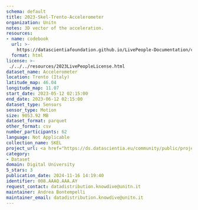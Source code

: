 ```yaml
---
schema: default
title: 2023-Skel-Trento-Accelerometer
organization: Unitn
notes: 3D vector of the acceleration.
resources:
- name: codebook
  url: >-
    https://datascientiafoundation.github.io/LivePeople-Documentation/codebooks/2023_SKEL_Trento_accelerometer.html
  format: html
license: >-
 ./../../resources/2023LivePeopleLicense.html
dataset_name: Accelerometer
location: Trento (Italy)
latitude_map: 46.04
longitude_map: 11.07
start_date: 2023-05-12 02:15:00
end_date: 2023-06-12 02:15:00
dataset_type: Sensors
sensor_type: Motion
size: 9053.92 MB
dataset_format: parquet
other_format: csv
number_participants: 62
language: Not Applicable
collection_name: SKEL
project_url: <a href="https://ds.datascientia.eu/community/public/projects/">Datascientia community project</a>
category:
- Dataset
domain: Digital University
5_stars: 3
publication_date: 2024-11-16 14:19:40
identifier: 008.AAAQ.AAA.AY
request_contact: datadistribution.knowdive@unitn.it
maintainer: Andrea Bontempelli
maintainer_email: datadistribution.knowdive@unitn.it
---
```



